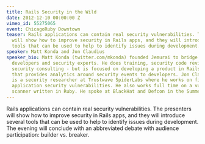 ```yaml
---
title: Rails Security in the Wild
date: 2012-12-10 00:00:00 Z
vimeo_id: 55275065
event: ChicagoRuby Downtown
teaser: Rails applications can contain real security vulnerabilities. The presenters
  will show how to improve security in Rails apps, and they will introduce several
  tools that can be used to help to identify issues during development.
speaker: Matt Konda and Jon Claudius
speaker_bio: Matt Konda (twitter.com/mkonda) founded Jemurai to bridge the gap between
  developers and security experts. He does training, security code reviews, and agile
  security consulting - but is focused on developing a product in Rails called HoneyField
  that provides analytics around security events to developers. Jon Claudius (twitter.com/claudijd)
  is a security researcher at Trustwave SpiderLabs where he works on finding and fixing
  application security vulnerabilities. He also works full time on a vulnerability
  scanner written in Ruby. He spoke at BlackHat and Defcon in the Summer of 2012.
---
```


Rails applications can contain real security vulnerabilities. The presenters will show how to improve security in Rails apps, and they will introduce several tools that can be used to help to identify issues during development. The evening will conclude with an abbreviated debate with audience participation: builder vs. breaker.
